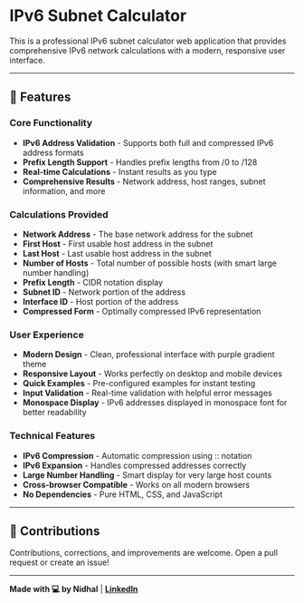 # IPv6 Subnet Calculator

This is a professional IPv6 subnet calculator web application that provides comprehensive IPv6 network calculations with a modern, responsive user interface.

<!-- SCREENSHOT_PLACEHOLDER -->

---

## 🚀 Features

### Core Functionality
- **IPv6 Address Validation** - Supports both full and compressed IPv6 address formats
- **Prefix Length Support** - Handles prefix lengths from /0 to /128
- **Real-time Calculations** - Instant results as you type
- **Comprehensive Results** - Network address, host ranges, subnet information, and more

### Calculations Provided
- **Network Address** - The base network address for the subnet
- **First Host** - First usable host address in the subnet
- **Last Host** - Last usable host address in the subnet
- **Number of Hosts** - Total number of possible hosts (with smart large number handling)
- **Prefix Length** - CIDR notation display
- **Subnet ID** - Network portion of the address
- **Interface ID** - Host portion of the address
- **Compressed Form** - Optimally compressed IPv6 representation

### User Experience
- **Modern Design** - Clean, professional interface with purple gradient theme
- **Responsive Layout** - Works perfectly on desktop and mobile devices
- **Quick Examples** - Pre-configured examples for instant testing
- **Input Validation** - Real-time validation with helpful error messages
- **Monospace Display** - IPv6 addresses displayed in monospace font for better readability

### Technical Features
- **IPv6 Compression** - Automatic compression using :: notation
- **IPv6 Expansion** - Handles compressed addresses correctly
- **Large Number Handling** - Smart display for very large host counts
- **Cross-browser Compatible** - Works on all modern browsers
- **No Dependencies** - Pure HTML, CSS, and JavaScript

---

## 🧠 Contributions

Contributions, corrections, and improvements are welcome. Open a pull request or create an issue!

---

**Made with 💻 by Nidhal** | **[LinkedIn](https://www.linkedin.com/in/nidhal-labri/)**

